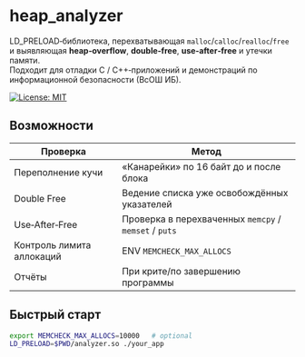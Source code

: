 # heap_analyzer

LD_PRELOAD‑библиотека, перехватывающая `malloc`/`calloc`/`realloc`/`free`
и выявляющая **heap‑overflow**, **double‑free**, **use‑after‑free** и утечки
памяти.  
Подходит для отладки C / C++‑приложений и демонстраций по информационной
безопасности (ВсОШ ИБ).

[![License: MIT](https://img.shields.io/badge/License-MIT-green.svg)](LICENSE)

## Возможности
| Проверка | Метод |
|----------|-------|
| Переполнение кучи | «Канарейки» по 16 байт до и после блока |
| Double Free | Ведение списка уже освобождённых указателей |
| Use‑After‑Free | Проверка в перехваченных `memcpy` / `memset` / `puts` |
| Контроль лимита аллокаций | ENV `MEMCHECK_MAX_ALLOCS` |
| Отчёты | При крите/по завершению программы |

## Быстрый старт
```bash
export MEMCHECK_MAX_ALLOCS=10000   # optional
LD_PRELOAD=$PWD/analyzer.so ./your_app
